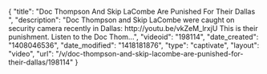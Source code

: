 {
    "title": "Doc Thompson And Skip LaCombe Are Punished For Their Dallas ",
    "description": "Doc Thompson and Skip LaCombe were caught on security camera recently in Dallas: http:\/\/youtu.be\/vkZeM_lrxjU This is their punishment. Listen to the Doc Thom...",
    "videoid": "198114",
    "date_created": "1408046536",
    "date_modified": "1418181876",
    "type": "captivate",
    "layout": "video",
    "url": "\/v\/doc-thompson-and-skip-lacombe-are-punished-for-their-dallas\/198114"
}